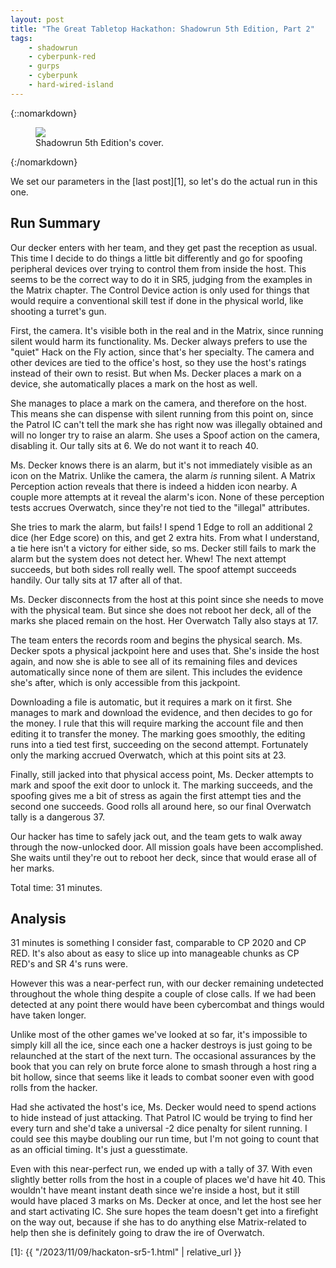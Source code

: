 ```yaml
---
layout: post
title: "The Great Tabletop Hackathon: Shadowrun 5th Edition, Part 2"
tags:
    - shadowrun
    - cyberpunk-red
    - gurps
    - cyberpunk
    - hard-wired-island
---
```


{::nomarkdown}
<figure class="center">
   <img src="{{ "/assets/sr5-cover.png" | absolute_url }}"/>
   <figcaption>
     Shadowrun 5th Edition's cover.
   </figcaption>
</figure>
{:/nomarkdown}

We set our parameters in the [last post][1], so let's do the actual run in this
one.

## Run Summary

Our decker enters with her team, and they get past the reception as usual. This
time I decide to do things a little bit differently and go for spoofing
peripheral devices over trying to control them from inside the host. This seems
to be the correct way to do it in SR5, judging from the examples in the Matrix
chapter. The Control Device action is only used for things that would require a
conventional skill test if done in the physical world, like shooting a turret's
gun.

First, the camera. It's visible both in the real and in the Matrix, since
running silent would harm its functionality. Ms. Decker always prefers to use
the "quiet" Hack on the Fly action, since that's her specialty. The camera and
other devices are tied to the office's host, so they use the host's ratings
instead of their own to resist. But when Ms. Decker places a mark on a device,
she automatically places a mark on the host as well.

She manages to place a mark on the camera, and therefore on the host. This means
she can dispense with silent running from this point on, since the Patrol IC
can't tell the mark she has right now was illegally obtained and will no longer
try to raise an alarm. She uses a Spoof action on the camera, disabling it. Our
tally sits at 6. We do not want it to reach 40.

Ms. Decker knows there is an alarm, but it's not immediately visible as an icon
on the Matrix. Unlike the camera, the alarm _is_ running silent. A Matrix
Perception action reveals that there is indeed a hidden icon nearby. A couple
more attempts at it reveal the alarm's icon. None of these perception tests
accrues Overwatch, since they're not tied to the "illegal" attributes.

She tries to mark the alarm, but fails! I spend 1 Edge to roll an additional 2
dice (her Edge score) on this, and get 2 extra hits. From what I understand, a
tie here isn't a victory for either side, so ms. Decker still fails to mark the
alarm but the system does not detect her. Whew! The next attempt succeeds, but
both sides roll really well. The spoof attempt succeeds handily. Our tally sits
at 17 after all of that.

Ms. Decker disconnects from the host at this point since she needs to move with
the physical team. But since she does not reboot her deck, all of the marks she
placed remain on the host. Her Overwatch Tally also stays at 17.

The team enters the records room and begins the physical search. Ms. Decker
spots a physical jackpoint here and uses that. She's inside the host again, and
now she is able to see all of its remaining files and devices automatically
since none of them are silent. This includes the evidence she's after, which is
only accessible from this jackpoint.

Downloading a file is automatic, but it requires a mark on it first. She manages
to mark and download the evidence, and then decides to go for the money. I rule
that this will require marking the account file and then editing it to transfer
the money. The marking goes smoothly, the editing runs into a tied test first,
succeeding on the second attempt. Fortunately only the marking accrued
Overwatch, which at this point sits at 23.

Finally, still jacked into that physical access point, Ms. Decker attempts to
mark and spoof the exit door to unlock it. The marking succeeds, and the
spoofing gives me a bit of stress as again the first attempt ties and the second
one succeeds. Good rolls all around here, so our final Overwatch tally is a
dangerous 37.

Our hacker has time to safely jack out, and the team gets to walk away through
the now-unlocked door. All mission goals have been accomplished. She waits until
they're out to reboot her deck, since that would erase all of her marks.

Total time: 31 minutes.

## Analysis

31 minutes is something I consider fast, comparable to CP 2020 and CP RED. It's
also about as easy to slice up into manageable chunks as CP RED's and SR 4's
runs were.

However this was a near-perfect run, with our decker remaining undetected
throughout the whole thing despite a couple of close calls. If we had been
detected at any point there would have been cybercombat and things would have
taken longer.

Unlike most of the other games we've looked at so far, it's impossible to simply
kill all the ice, since each one a hacker destroys is just going to be
relaunched at the start of the next turn. The occasional assurances by the book
that you can rely on brute force alone to smash through a host ring a bit
hollow, since that seems like it leads to combat sooner even with good rolls
from the hacker.

Had she activated the host's ice, Ms. Decker would need to spend actions to hide
instead of just attacking. That Patrol IC would be trying to find her every turn
and she'd take a universal -2 dice penalty for silent running. I could see this
maybe doubling our run time, but I'm not going to count that as an official
timing. It's just a guesstimate.

Even with this near-perfect run, we ended up with a tally of 37. With even
slightly better rolls from the host in a couple of places we'd have hit 40. This
wouldn't have meant instant death since we're inside a host, but it still would
have placed 3 marks on Ms. Decker at once, and let the host see her and start
activating IC. She sure hopes the team doesn't get into a firefight on the way
out, because if she has to do anything else Matrix-related to help then she is
definitely going to draw the ire of Overwatch.

[1]: {{ "/2023/11/09/hackaton-sr5-1.html" | relative_url }}

